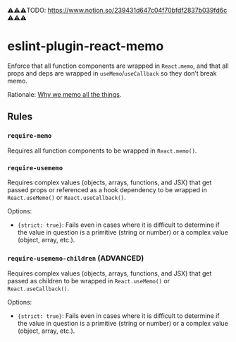 ⚠️⚠️⚠️TODO: https://www.notion.so/239431d647c04f70bfdf2837b039fd6c ⚠️⚠️⚠️

# eslint-plugin-react-memo

Enforce that all function components are wrapped in `React.memo`, and that all props and deps are wrapped in `useMemo`/`useCallback` so they don’t break memo.

Rationale: [Why we memo all the things](https://attardi.org/why-we-memo-all-the-things/).

## Rules

### `require-memo`

Requires all function components to be wrapped in `React.memo()`.

### `require-usememo`

Requires complex values (objects, arrays, functions, and JSX) that get passed props or referenced as a hook dependency to be wrapped in `React.useMemo()` or `React.useCallback()`.

Options:

- `{strict: true}`: Fails even in cases where it is difficult to determine if the value in question is a primitive (string or number) or a complex value (object, array, etc.).

### `require-usememo-children` (**ADVANCED**)

Requires complex values (objects, arrays, functions, and JSX) that get passed as children to be wrapped in `React.useMemo()` or `React.useCallback()`.

Options:

- `{strict: true}`: Fails even in cases where it is difficult to determine if the value in question is a primitive (string or number) or a complex value (object, array, etc.).
